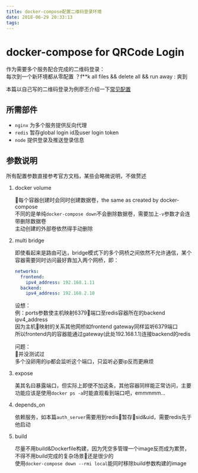 ```yaml
---
title: docker-compose配置二维码登录环境
date: 2018-06-29 20:33:13
tags:
---
```

# docker-compose for QRCode Login

作为需要多个服务配合完成的二维码登录：  
每次到一个新环境都从零配置 ？f**k all files && delete all && run away : 爽到

本篇以自己写的二维码登录为例廖丕介绍一下[常见配置](https://github.com/Chreem/todo-list/blob/master/qrcode-login/docker-compose.yml)

## 所需部件

* `nginx` 为多个服务提供反向代理
* `redis` 暂存global login id及user login token
* `node` 提供登录及推送登录信息

## 参数说明

所有配置参数直接参考官方文档，某些会略微说明，不做赘述

1. docker volume

    每个容器创建时会同时创建数据卷，the same as created by docker-compose  
    不同的是单纯`docker-compose down`不会删除数据卷，需要加上`-v`参数才会连带删除数据卷  
    主动创建的外部卷依然得手动删除

2. multi bridge

    即使看起来是路由可达，bridge模式下的多个网桥之间依然不允许通信，某个容器需要同时访问最好靠加入两个网桥，即：

    ```yml
    networks:
      frontend:
        ipv4_address: 192.168.1.11
      backend:
        ipv4_address: 192.168.2.10
    ```

    设想：  
    例：ports参数使主机映射6379端口至redis容器所在的backend ipv4_address  
    因为主机映射的关系其他网桥如frontend gateway同样监听6379端口  
    所以frontend内的容器能通过gateway(此处192.168.1.1)连接backend的redis  
    
    问题：  
    并没测试过  
    多个没卵用的ip都会监听这个端口，只监听必要ip反而更麻烦  

3. expose

    美其名曰暴露端口，但实际上即使不加这条，其他容器同样能正常访问，主要功能应该是使用`docker ps -a`时能直观看到端口吧，emmmmm...

4. depends_on

    依赖服务，如本篇`auth_server`需要用到redis暂存sid&uid，需要redis先于他启动

5. build

    尽量不用build&Dockerfile构建，因为凭空多管理一个image反而成为累赘，不得不用build完成的复杂场景还是很少的  
    使用`docker-compose down --rmi local`能同时移除build参数构建的image
